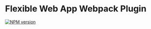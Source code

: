 # Flexible Web App Webpack Plugin

[![NPM version](https://img.shields.io/npm/v/favicons.svg)](https://www.npmjs.org/package/favicons)
